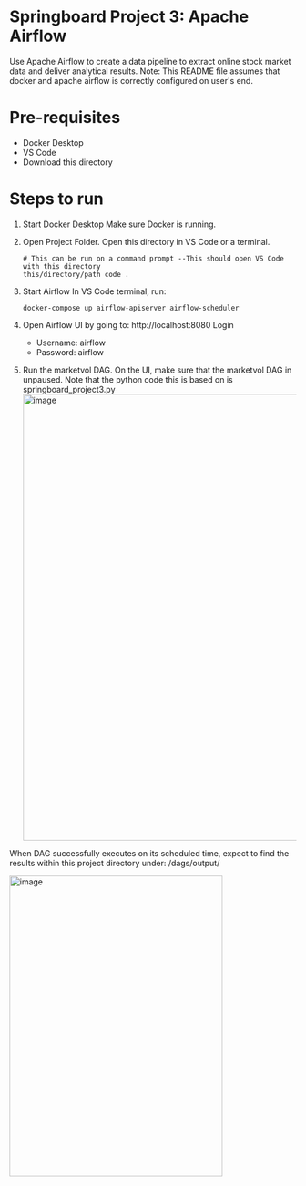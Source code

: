# Springboard Project 3: Apache Airflow
 Use Apache Airflow to create a data pipeline to extract online stock market  data and deliver analytical results. 
Note: This README file assumes that docker and apache airflow is correctly configured on user's end.

# Pre-requisites
- Docker Desktop
- VS Code
- Download this directory

# Steps to run
1. Start Docker Desktop
   Make sure Docker is running.
2. Open Project Folder. Open this directory in VS Code or a terminal.
   ```
   # This can be run on a command prompt --This should open VS Code with this directory
   this/directory/path code .
   ```
3. Start Airflow
   In VS Code terminal, run:
   ```
   docker-compose up airflow-apiserver airflow-scheduler
   ```
4. Open Airflow UI by going to: http://localhost:8080
   Login
   - Username: airflow
   - Password: airflow
 
5. Run the marketvol DAG.
   On the UI, make sure that the marketvol DAG in unpaused.
   Note that the python code this is based on is springboard_project3.py
   <img width="1712" height="784" alt="image" src="https://github.com/user-attachments/assets/5f59ed15-c4bd-4672-b73b-f5fc0767032d" />

When DAG successfully executes on its scheduled time, expect to find the results within this project directory under:
/dags/output/<YYYY-MM-DD>

<img width="374" height="528" alt="image" src="https://github.com/user-attachments/assets/7a198d86-2947-4795-8adb-8db64d09f1d4" />


